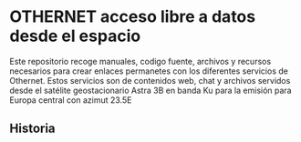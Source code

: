 # OTHERNET acceso libre a datos desde el espacio
Este repositorio recoge manuales, codigo fuente, archivos y recursos necesarios para crear enlaces permanetes con los diferentes servicios de Othernet. Estos servicios son de contenidos web, chat y archivos servidos desde el satélite geostacionario Astra 3B en banda Ku para la emisión para Europa central con azimut 23.5E

## Historia

